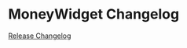 # MoneyWidget Changelog

[Release Changelog](https://github.com/spryker-shop/money-widget/releases)
